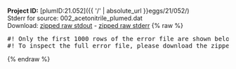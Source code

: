 **Project ID:** [plumID:21.052]({{ '/' | absolute_url }}eggs/21/052/)  
Stderr for source:  002_acetonitrile_plumed.dat   
Download: [zipped raw stdout](002_acetonitrile_plumed.dat.plumed_master.stdout.txt.zip) - [zipped raw stderr](002_acetonitrile_plumed.dat.plumed_master.stderr.txt.zip) 
{% raw %}
<pre>
#! Only the first 1000 rows of the error file are shown below
#! To inspect the full error file, please download the zipped raw stderr file above
</pre>
{% endraw %}

